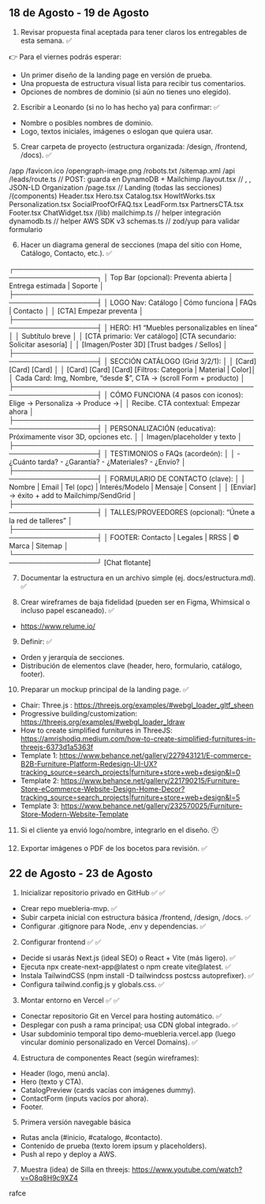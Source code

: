 ## 18 de Agosto - 19 de Agosto

1. Revisar propuesta final aceptada para tener claros los entregables de esta semana. ✅

👉 Para el viernes podrás esperar:

- Un primer diseño de la landing page en versión de prueba.
- Una propuesta de estructura visual lista para recibir tus comentarios.
- Opciones de nombres de dominio (si aún no tienes uno elegido).

2. Escribir a Leonardo (si no lo has hecho ya) para confirmar: ✅
- Nombre o posibles nombres de dominio.
- Logo, textos iniciales, imágenes o eslogan que quiera usar.

5. Crear carpeta de proyecto (estructura organizada: /design, /frontend, /docs). ✅

/app
  /favicon.ico
  /opengraph-image.png
  /robots.txt
  /sitemap.xml
  /api
    /leads/route.ts        // POST: guarda en DynamoDB + Mailchimp
  /layout.tsx              // <html>, <body>, JSON-LD Organization
  /page.tsx                // Landing (todas las secciones)
  /(components)
    Header.tsx
    Hero.tsx
    Catalog.tsx
    HowItWorks.tsx
    Personalization.tsx
    SocialProofOrFAQ.tsx
    LeadForm.tsx
    PartnersCTA.tsx
    Footer.tsx
    ChatWidget.tsx
  /(lib)
    mailchimp.ts           // helper integración
    dynamodb.ts            // helper AWS SDK v3
    schemas.ts             // zod/yup para validar formulario


6. Hacer un diagrama general de secciones (mapa del sitio con Home, Catálogo, Contacto, etc.). ✅

┌───────────────────────────────────────────────────────────────────┐
│ Top Bar (opcional): Preventa abierta | Entrega estimada | Soporte │
├───────────────────────────────────────────────────────────────────┤
│ LOGO             Nav: Catálogo | Cómo funciona | FAQs | Contacto  │
│                                [CTA] Empezar preventa             │
├───────────────────────────────────────────────────────────────────┤
│ HERO: H1 “Muebles personalizables en línea”                        │
│ Subtítulo breve                                                     │
│ [CTA primario: Ver catálogo]  [CTA secundario: Solicitar asesoría] │
│ [Imagen/Poster 3D]   [Trust badges / Sellos]                       │
├───────────────────────────────────────────────────────────────────┤
│ SECCIÓN CATÁLOGO (Grid 3/2/1):                                     │
│ [Card] [Card] [Card]                                               │
│ [Card] [Card] [Card]         [Filtros: Categoría | Material | Color]│
│ Cada Card: Img, Nombre, “desde $”, CTA → (scroll Form + producto)  │
├───────────────────────────────────────────────────────────────────┤
│ CÓMO FUNCIONA (4 pasos con iconos): Elige → Personaliza → Produce →│
│ Recibe. CTA contextual: Empezar ahora                              │
├───────────────────────────────────────────────────────────────────┤
│ PERSONALIZACIÓN (educativa): Próximamente visor 3D, opciones etc.  │
│ Imagen/placeholder y texto                                         │
├───────────────────────────────────────────────────────────────────┤
│ TESTIMONIOS o FAQs (acordeón):                                     │
│ - ¿Cuánto tarda?  - ¿Garantía?  - ¿Materiales?  - ¿Envío?          │
├───────────────────────────────────────────────────────────────────┤
│ FORMULARIO DE CONTACTO (clave):                                    │
│ Nombre | Email | Tel (opc) | Interés/Modelo | Mensaje | Consent    │
│ [Enviar] → éxito + add to Mailchimp/SendGrid                       │
├───────────────────────────────────────────────────────────────────┤
│ TALLES/PROVEEDORES (opcional): “Únete a la red de talleres”        │
├───────────────────────────────────────────────────────────────────┤
│ FOOTER: Contacto | Legales | RRSS | © Marca | Sitemap              │
└───────────────────────────────────────────────────────────────────┘
   [Chat flotante]


7. Documentar la estructura en un archivo simple (ej. docs/estructura.md). ✅

8. Crear wireframes de baja fidelidad (pueden ser en Figma, Whimsical o incluso papel escaneado). ✅
- https://www.relume.io/


9. Definir: ✅
- Orden y jerarquía de secciones.
- Distribución de elementos clave (header, hero, formulario, catálogo, footer).

10. Preparar un mockup principal de la landing page. ✅
- Chair: Three.js : https://threejs.org/examples/#webgl_loader_gltf_sheen 
- Progressive building/customization: https://threejs.org/examples/#webgl_loader_ldraw
- How to create simplified furnitures in ThreeJS: https://amrishodiq.medium.com/how-to-create-simplified-furnitures-in-threejs-6373d1a5363f
- Template 1: https://www.behance.net/gallery/227943121/E-commerce-B2B-Furniture-Platform-Redesign-UI-UX?tracking_source=search_projects|furniture+store+web+design&l=0
- Template 2: https://www.behance.net/gallery/221790215/Furniture-Store-eCommerce-Website-Design-Home-Decor?tracking_source=search_projects|furniture+store+web+design&l=5
- Template 3: https://www.behance.net/gallery/232570025/Furniture-Store-Modern-Website-Template

11. Si el cliente ya envió logo/nombre, integrarlo en el diseño. 🕙

12. Exportar imágenes o PDF de los bocetos para revisión. ✅

## 22 de Agosto - 23 de Agosto

1. Inicializar repositorio privado en GitHub  ✅ ✅
- Crear repo muebleria-mvp. ✅
- Subir carpeta inicial con estructura básica /frontend, /design, /docs. ✅
- Configurar .gitignore para Node, .env y dependencias. ✅

2. Configurar frontend ✅ ✅
- Decide si usarás Next.js (ideal SEO) o React + Vite (más ligero). ✅
- Ejecuta npx create-next-app@latest o npm create vite@latest. ✅
- Instala TailwindCSS (npm install -D tailwindcss postcss autoprefixer). ✅
- Configura tailwind.config.js y globals.css. ✅

3. Montar entorno en Vercel ✅ ✅
- Conectar repositorio Git en Vercel para hosting automático. ✅
- Desplegar con push a rama principal; usa CDN global integrado. ✅
- Usar subdominio temporal tipo demo-muebleria.vercel.app (luego vincular dominio personalizado en Vercel Domains). ✅

4. Estructura de componentes React (según wireframes):
- Header (logo, menú ancla).
- Hero (texto y CTA).
- CatalogPreview (cards vacías con imágenes dummy).
- ContactForm (inputs vacíos por ahora).
- Footer.

5. Primera versión navegable básica
- Rutas ancla (#inicio, #catalogo, #contacto).
- Contenido de prueba (texto lorem ipsum y placeholders).
- Push al repo y deploy a AWS.

7. Muestra (idea) de Silla en threejs: https://www.youtube.com/watch?v=O8q8H9c9XZ4

rafce